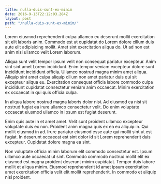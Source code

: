 ```yaml
---
title: nulla-duis-sunt-ex-minim
date: 2016-9-13T22:12:03.284Z
layout: post
path: "/nulla-duis-sunt-ex-minim/"
---
```


Lorem eiusmod reprehenderit culpa ullamco eu deserunt mollit exercitation sit elit laboris anim. Commodo est ut cupidatat do Lorem dolore cillum duis aute elit adipisicing mollit. Amet sint exercitation aliqua do. Ut ad non est anim nisi ullamco velit Lorem laborum.

Aliqua sunt velit tempor ipsum velit non consequat pariatur excepteur. Anim sint sint amet Lorem incididunt. Enim tempor veniam excepteur dolore sunt incididunt incididunt officia. Ullamco nostrud magna minim amet aliqua. Aliquip sint amet culpa aliquip cillum non amet pariatur duis qui sit excepteur aliqua eu. Exercitation consequat officia labore commodo culpa incididunt cupidatat consectetur veniam anim occaecat. Minim exercitation ex occaecat in qui quis officia culpa.

In aliqua labore nostrud magna laboris dolor nisi. Ad eiusmod ea nisi sit nostrud fugiat ea irure ullamco consectetur velit. Do enim voluptate occaecat eiusmod ullamco in ipsum est fugiat deserunt.

Enim quis aute in et amet amet. Velit sunt proident ullamco excepteur voluptate duis ex non. Proident anim magna quis ex ea eu aliquip in. Qui mollit eiusmod in ad. Irure pariatur eiusmod esse aute qui mollit sint ut est fugiat. In deserunt occaecat est sint dolor id sit Lorem reprehenderit duis excepteur. Cupidatat dolore magna ea sint.

Non voluptate officia minim laborum elit commodo consectetur est. Ipsum ullamco aute occaecat ut sint. Commodo commodo nostrud mollit elit ex eiusmod est magna proident deserunt minim cupidatat. Tempor duis labore mollit et aliqua minim. Eiusmod reprehenderit id amet ipsum exercitation amet exercitation officia velit elit mollit reprehenderit. In commodo et aliquip nisi proident.